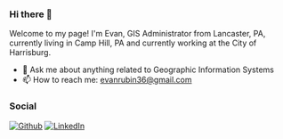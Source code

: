 ### Hi there 👋

Welcome to my page!
I'm Evan, GIS Administrator from  Lancaster, PA, currently living in Camp Hill, PA and currently working at the City of Harrisburg. 

- 💬 Ask me about anything related to Geographic Information Systems
- 📫 How to reach me: evanrubin36@gmail.com

<h3>Social</h3>
<p>
  <a href="https://github.com/emrubin2" target="_blank"><img alt="Github" src="https://img.shields.io/badge/GitHub-%2312100E.svg?&style=for-the-badge&logo=Github&logoColor=white" /></a>
  <a href="https://www.linkedin.com/in/evan-rubin-40393079/" target="_blank"><img alt="LinkedIn" src="https://img.shields.io/badge/linkedin-%230077B5.svg?&style=for-the-badge&logo=linkedin&logoColor=white" /></a>
</p>
